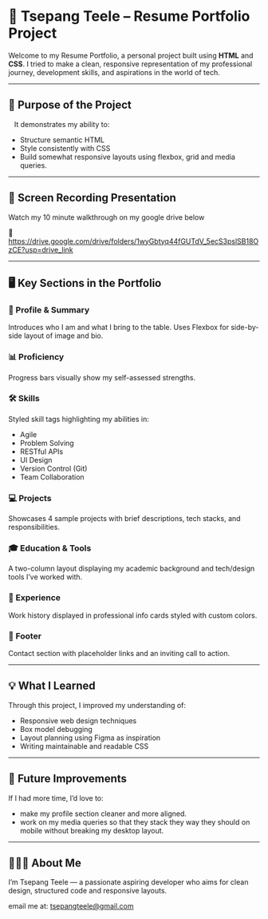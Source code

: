 # 💼 Tsepang Teele – Resume Portfolio Project

Welcome to my Resume Portfolio, a personal project built using **HTML** and **CSS**. I tried to make a clean, responsive representation of my professional journey, development skills, and aspirations in the world of tech.

---

## 🎯 Purpose of the Project
  
It demonstrates my ability to:
- Structure semantic HTML
- Style consistently with CSS
- Build somewhat responsive layouts using flexbox, grid and media queries.

---

## 🎥 Screen Recording Presentation

Watch my 10 minute walkthrough on my google drive below  

🔗  https://drive.google.com/drive/folders/1wyGbtyq44fGUTdV_5ecS3pslSB18OzCE?usp=drive_link

---


## 🖥️ Key Sections in the Portfolio

### 👤 Profile & Summary
Introduces who I am and what I bring to the table. Uses Flexbox for side-by-side layout of image and bio.

### 📊 Proficiency
Progress bars visually show my self-assessed strengths.


### 🛠️ Skills
Styled skill tags highlighting my abilities in:
- Agile
- Problem Solving
- RESTful APIs
- UI Design
- Version Control (Git)
- Team Collaboration

### 💻 Projects
Showcases 4 sample projects with brief descriptions, tech stacks, and responsibilities.

### 🎓 Education & Tools
A two-column layout displaying my academic background and tech/design tools I’ve worked with.

### 💼 Experience
Work history displayed in professional info cards styled with custom colors.

### 📩 Footer
Contact section with placeholder links and an inviting call to action.

---

## 💡 What I Learned

Through this project, I improved my understanding of:
- Responsive web design techniques
- Box model debugging
- Layout planning using Figma as inspiration
- Writing maintainable and readable CSS

---

## 🔮 Future Improvements

If I had more time, I’d love to:
- make my profile section cleaner and more aligned.
- work on my media queries so that they stack they way they should on mobile without breaking my desktop layout.

---

## 🧑🏽‍💻 About Me

I’m Tsepang Teele — a passionate aspiring developer who aims for clean design, structured code and responsive layouts.


email me at: tsepangteele@gmail.com

